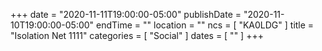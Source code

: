 +++
date = "2020-11-11T19:00:00-05:00"
publishDate = "2020-11-10T19:00:00-05:00"
endTime = ""
location = ""
ncs = [ "KA0LDG" ]
title = "Isolation Net 1111"
categories = [ "Social" ]
dates = [ "" ]
+++

